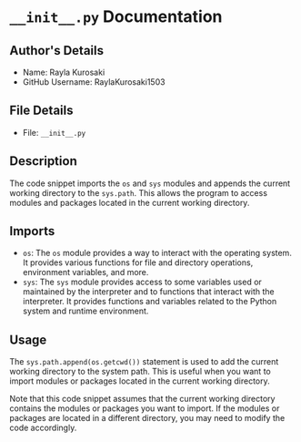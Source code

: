 # `__init__.py` Documentation

## Author's Details
- Name: Rayla Kurosaki
- GitHub Username: RaylaKurosaki1503

## File Details
- File: `__init__.py`

## Description
The code snippet imports the `os` and `sys` modules and appends the current working directory to the `sys.path`. This allows the program to access modules and packages located in the current working directory.

## Imports

- `os`: The `os` module provides a way to interact with the operating system. It provides various functions for file and directory operations, environment variables, and more.
- `sys`: The `sys` module provides access to some variables used or maintained by the interpreter and to functions that interact with the interpreter. It provides functions and variables related to the Python system and runtime environment.

## Usage
The `sys.path.append(os.getcwd())` statement is used to add the current working directory to the system path. This is useful when you want to import modules or packages located in the current working directory.

Note that this code snippet assumes that the current working directory contains the modules or packages you want to import. If the modules or packages are located in a different directory, you may need to modify the code accordingly.
